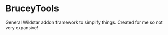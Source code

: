 BruceyTools
===========

General Wildstar addon framework to simplify things. Created for me so not very expansive!
